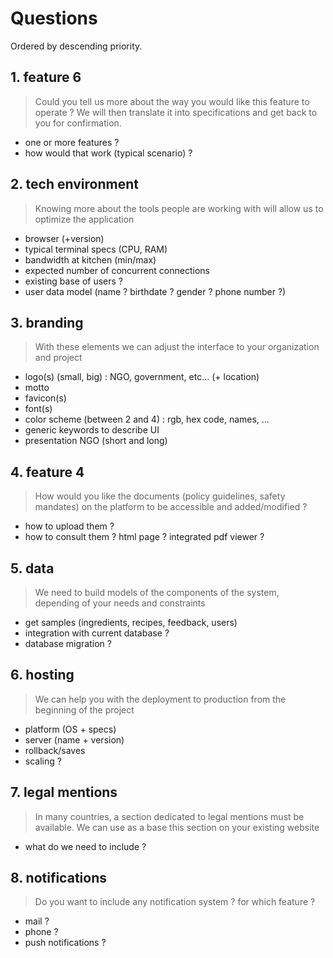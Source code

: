 # Questions

Ordered by descending priority.

## 1. feature 6

> Could you tell us more about the way you would like this feature to operate ?
> We will then translate it into specifications and get back to you for confirmation.

- one or more features ?
- how would that work (typical scenario) ?

## 2. tech environment

> Knowing more about the tools people are working with will allow us to optimize the application

- browser (+version)
- typical terminal specs (CPU, RAM)
- bandwidth at kitchen (min/max)
- expected number of concurrent connections
- existing base of users ?
- user data model (name ? birthdate ? gender ? phone number ?)

## 3. branding

> With these elements we can adjust the interface to your organization and project

- logo(s) (small, big) : NGO, government, etc... (+ location)
- motto
- favicon(s)
- font(s)
- color scheme (between 2 and 4) : rgb, hex code, names, ...
- generic keywords to describe UI
- presentation NGO (short and long)

## 4. feature 4

> How would you like the documents (policy guidelines, safety mandates) on the platform to be accessible and added/modified ?

- how to upload them ?
- how to consult them ?  html page ? integrated pdf viewer ?

## 5. data

> We need to build models of the components of the system, depending of your needs and constraints

- get samples (ingredients, recipes, feedback, users)
- integration with current database ?
- database migration ?

## 6. hosting

> We can help you with the deployment to production from the beginning of the project

- platform (OS + specs)
- server (name + version)
- rollback/saves
- scaling ?

## 7. legal mentions

> In many countries, a section dedicated to legal mentions must be available. We can use as a base this section on your existing website

- what do we need to include ?

## 8. notifications

> Do you want to include any notification system ? for which feature ?

- mail ?
- phone ?
- push notifications ?
